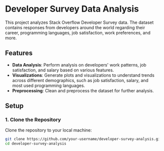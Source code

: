 # Developer Survey Data Analysis

This project analyzes Stack Overflow Developer Survey data. The dataset contains responses from developers around the world regarding their career, programming languages, job satisfaction, work preferences, and more.

## Features

- **Data Analysis**: Perform analysis on developers' work patterns, job satisfaction, and salary based on various features.
- **Visualizations**: Generate plots and visualizations to understand trends across different demographics, such as job satisfaction, salary, and most used programming languages.
- **Preprocessing**: Clean and preprocess the dataset for further analysis.

## Setup

### 1. Clone the Repository

Clone the repository to your local machine:

```bash
git clone https://github.com/your-username/developer-survey-analysis.git
cd developer-survey-analysis

